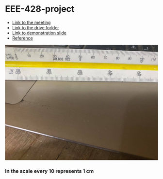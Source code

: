 # EEE-428-project

* [Link to the meeting](https://drive.google.com/file/d/1suz0qwsBVa3UPDn099hjZ33QhbdREJrg)
* [Link to the drive forlder](https://drive.google.com/drive/folders/16fIbhH4eamqFDHkYkVlmkwkVrCqPmM_x) 
* [Link to demonstration slide](https://docs.google.com/presentation/d/1re2-hXplCEHdEndYvUw51bpDT0vp8kF0NFhb4nj7yrY)
* [Reference](https://pysource.com/2021/05/28/measure-size-of-an-object-with-opencv-aruco-marker-and-python/?fbclid=IwAR1ICzXxSEqugS_HGVEtg5wT60iHwmvVzUnFdE6QNHT4b7lG19yy8kN63q4)

![](https://raw.githubusercontent.com/iampartho/EEE-428-project/main/scale.jpg)
### In the scale every 10 represents 1 cm
